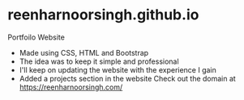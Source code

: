 # reenharnoorsingh.github.io
Portfoilo Website
  - Made using CSS, HTML and Bootstrap
  - The idea was to keep it simple and professional
  - I'll keep on updating the website with the experience I gain
  - Added a projects section in the website
Check out the domain at https://reenharnoorsingh.com/
